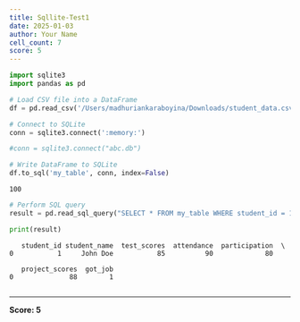 ```yaml
---
title: Sqllite-Test1
date: 2025-01-03
author: Your Name
cell_count: 7
score: 5
---
```


```python
import sqlite3
import pandas as pd

```


```python
# Load CSV file into a DataFrame
df = pd.read_csv('/Users/madhuriankaraboyina/Downloads/student_data.csv')

```


```python
# Connect to SQLite
conn = sqlite3.connect(':memory:')

```


```python
#conn = sqlite3.connect("abc.db")
```


```python
# Write DataFrame to SQLite
df.to_sql('my_table', conn, index=False)

```




    100




```python
# Perform SQL query
result = pd.read_sql_query("SELECT * FROM my_table WHERE student_id = 1", conn)

print(result)
```

       student_id student_name  test_scores  attendance  participation  \
    0           1     John Doe           85          90             80   
    
       project_scores  got_job  
    0              88        1  



```python

```


---
**Score: 5**
